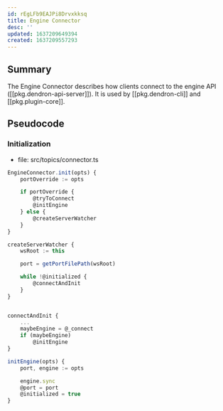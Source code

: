 ```yaml
---
id: rEgLFb9EAJPi8Drvxkksq
title: Engine Connector
desc: ''
updated: 1637209649394
created: 1637209557293
---
```


## Summary

The Engine Connector describes how clients connect to the engine API ([[pkg.dendron-api-server]]). It is used by [[pkg.dendron-cli]] and [[pkg.plugin-core]].

## Pseudocode

### Initialization
- file: src/topics/connector.ts
```ts
EngineConnector.init(opts) {
    portOverride := opts

    if portOverride {
        @tryToConnect
        @initEngine
    } else {
        @createServerWatcher
    }
}

createServerWatcher {
    wsRoot := this

    port = getPortFilePath(wsRoot)

    while !@initialized {
        @connectAndInit
    }
}


connectAndInit {
    ...
    maybeEngine = @_connect
    if (maybeEngine)
        @initEngine
}

initEngine(opts) {
    port, engine := opts

    engine.sync
    @port = port
    @initialized = true
}
```

